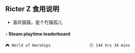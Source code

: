 ## Ricter Z 食用说明
- 喜欢猫猫，是个冇猫孤儿

<!-- steam-box start -->
#### - Steam playtime leaderboard
```text
🎮 World of Warships                 🕘 144 hrs 34 mins
```
<!-- Powered by https://github.com/YouEclipse/steam-box . -->
<!-- steam-box end -->

